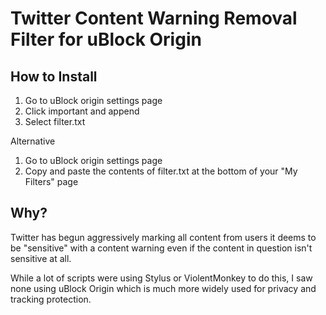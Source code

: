 # Twitter Content Warning Removal Filter for uBlock Origin

## How to Install
1. Go to uBlock origin settings page
2. Click important and append
3. Select filter.txt

Alternative
1. Go to uBlock origin settings page
2. Copy and paste the contents of filter.txt at the bottom of your "My Filters" page

## Why?

Twitter has begun aggressively marking all content from users it deems to be "sensitive" with a content warning even if the content in question isn't sensitive at all.

While a lot of scripts were using Stylus or ViolentMonkey to do this, I saw none using uBlock Origin which is much more widely used for privacy and tracking protection.
